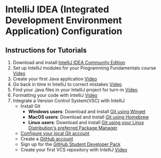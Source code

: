 # IntelliJ IDEA (Integrated Development Environment Application) Configuration

## Instructions for Tutorials
1. Download and install [IntelliJ IDEA Community Edition](https://www.jetbrains.com/idea/download/)
2. Set up IntelliJ modules for your Programming Fundamentals course [Video](https://youtu.be/WDCA1kTpPr4)
3. Create your first Java application [Video](https://youtu.be/PYs2S1GCOZE)
4. Go back in time in IntelliJ to correct mistakes [Video](https://youtu.be/aeEfjc279bA)
5. Find your .java files in your IntelliJ project for turn-in [Video](https://youtu.be/_gPv6GDwC90)
6. Formatting your code with IntelliJ [Video](https://youtu.be/lO7s2WcW13o)
7. Integrate a Version Control System(VSC) with IntelliJ
    * Install Git
        * **Windows users**: Download and install [Git using Winget](https://git-scm.com/download/win)
        * **MacOS users**: Download and install [Git using Homebrew](https://git-scm.com/download/mac)
        * **Linux users**: Download and install [Git using your Linux Distribution's preferred Package Manager](https://git-scm.com/download/linux)
    * [Configure your local Git account](https://support.atlassian.com/bitbucket-cloud/docs/configure-your-dvcs-username-for-commits/)
    * Create a [GitHub account](https:github.com)
    * Sign up for the [GitHub Student Developer Pack](https://education.github.com/pack)
    * Create your first VCS repository with IntelliJ [Video](https://youtu.be/DkGFZyaRR4c)
